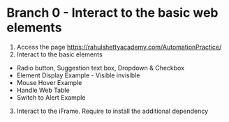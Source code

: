 # Branch 0 - Interact to the basic web elements

1. Access the page https://rahulshettyacademy.com/AutomationPractice/
2. Interact to the basic elements

- Radio button, Suggestion text box, Dropdown & Checkbox
- Element Display Example - Visible invisible
- Mouse Hover Example
- Handle Web Table
- Switch to Alert Example

3. Interact to the iFrame. Require to install the additional dependency

